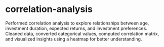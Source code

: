 # correlation-analysis
Performed correlation analysis to explore relationships between age, investment duration, expected returns, and investment preferences. Cleaned data, converted categorical values, computed correlation matrix, and visualized insights using a heatmap for better understanding.
